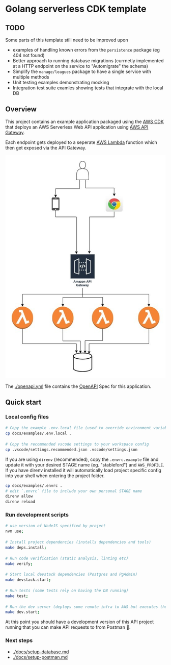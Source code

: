 # Golang serverless CDK template

## TODO

Some parts of this template still need to be improved upon

- examples of handling known errors from the `persistence` package (eg 404 not found)
- Better approach to running database migrations (currnetly implemented at a HTTP endpoint on the service to "Automigrate" the schema)
- Simplify the `manage/leagues` package to have a single service with multiple methods
- Unit testing examples demonstrating mocking
- Integration test suite examles showing tests that integrate with the local DB

## Overview

This project contains an example application packaged using the [AWS CDK](https://docs.aws.amazon.com/cdk/latest/guide/cli.html) that deploys an AWS Serverless Web API application using [AWS API Gateway](https://aws.amazon.com/api-gateway/).

Each endpoint gets deployed to a seperate [AWS Lambda](https://aws.amazon.com/lambda/) function which then get exposed via the API Gateway.

![Architecture diagram](./docs/architecture-diagram.png)

The [./openapi.yml](./openapi.yml) file contains the [OpenAPI](https://github.com/OAI/OpenAPI-Specification) Spec for this application.

## Quick start

### Local config files

```sh
# Copy the example .env.local file (used to override environment variables for local development)
cp docs/examples/.env.local .

# Copy the recommended vscode settings to your workspace config
cp .vscode/settings.recommended.json .vscode/settings.json
```

If you are using `direnv` (recommended), copy the `.envrc.example` file and update it with your desired STAGE name (eg. "stableford") and `AWS_PROFILE`. If you have direnv installed it will automatically load project specific config into your shell when entering the project folder.

```sh
cp docs/examples/.envrc .
# edit `.envrc` file to include your own personal STAGE name
direnv allow
direnv reload
```

### Run development scripts

```sh
# use version of NodeJS specified by project
nvm use;

# Install project dependencies (installs dependencies and tools)
make deps.install;

# Run code verification (static analysis, linting etc)
make verify;

# Start local devstack dependencies (Postgres and PgAdmin)
make devstack.start;

# Run tests (some tests rely on having the DB running)
make test;

# Run the dev server (deploys some remote infra to AWS but executes the functions on your local machine).
make dev.start;
```

At this point you should have a development version of this API project running that you can make API requests to from Postman 🎉.

### Next steps

- [./docs/setup-database.md](./docs/setup-database.md)
- [./docs/setup-postman.md](./docs/setup-postman.md)
